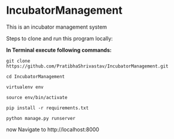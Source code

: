 # IncubatorManagement
This is an incubator management system

Steps to clone and run this program locally:

__In Terminal execute following commands:__

`git clone https://github.com/PratibhaShrivastav/IncubatorManagement.git`


`cd IncubatorManagement`


`virtualenv env`


`source env/bin/activate`


`pip install -r requirements.txt`


`python manage.py runserver`


now Navigate to http://localhost:8000
